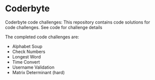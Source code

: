 # Coderbyte
Coderbyte code challenges: This repository contains code solutions for code challenges.  See code for challenge details

The completed code challenges are:
 - Alphabet Soup
 - Check Numbers
 - Longest Word
 - Time Convert
 - Username Validation
 - Matrix Determinant (hard)
